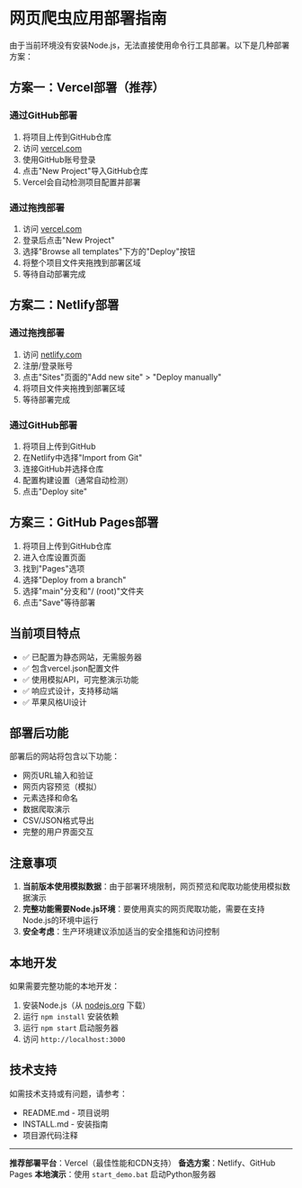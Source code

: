 # 网页爬虫应用部署指南

由于当前环境没有安装Node.js，无法直接使用命令行工具部署。以下是几种部署方案：

## 方案一：Vercel部署（推荐）

### 通过GitHub部署
1. 将项目上传到GitHub仓库
2. 访问 [vercel.com](https://vercel.com)
3. 使用GitHub账号登录
4. 点击"New Project"导入GitHub仓库
5. Vercel会自动检测项目配置并部署

### 通过拖拽部署
1. 访问 [vercel.com](https://vercel.com)
2. 登录后点击"New Project"
3. 选择"Browse all templates"下方的"Deploy"按钮
4. 将整个项目文件夹拖拽到部署区域
5. 等待自动部署完成

## 方案二：Netlify部署

### 通过拖拽部署
1. 访问 [netlify.com](https://netlify.com)
2. 注册/登录账号
3. 点击"Sites"页面的"Add new site" > "Deploy manually"
4. 将项目文件夹拖拽到部署区域
5. 等待部署完成

### 通过GitHub部署
1. 将项目上传到GitHub
2. 在Netlify中选择"Import from Git"
3. 连接GitHub并选择仓库
4. 配置构建设置（通常自动检测）
5. 点击"Deploy site"

## 方案三：GitHub Pages部署

1. 将项目上传到GitHub仓库
2. 进入仓库设置页面
3. 找到"Pages"选项
4. 选择"Deploy from a branch"
5. 选择"main"分支和"/ (root)"文件夹
6. 点击"Save"等待部署

## 当前项目特点

- ✅ 已配置为静态网站，无需服务器
- ✅ 包含vercel.json配置文件
- ✅ 使用模拟API，可完整演示功能
- ✅ 响应式设计，支持移动端
- ✅ 苹果风格UI设计

## 部署后功能

部署后的网站将包含以下功能：
- 网页URL输入和验证
- 网页内容预览（模拟）
- 元素选择和命名
- 数据爬取演示
- CSV/JSON格式导出
- 完整的用户界面交互

## 注意事项

1. **当前版本使用模拟数据**：由于部署环境限制，网页预览和爬取功能使用模拟数据演示
2. **完整功能需要Node.js环境**：要使用真实的网页爬取功能，需要在支持Node.js的环境中运行
3. **安全考虑**：生产环境建议添加适当的安全措施和访问控制

## 本地开发

如果需要完整功能的本地开发：

1. 安装Node.js（从 [nodejs.org](https://nodejs.org) 下载）
2. 运行 `npm install` 安装依赖
3. 运行 `npm start` 启动服务器
4. 访问 `http://localhost:3000`

## 技术支持

如需技术支持或有问题，请参考：
- README.md - 项目说明
- INSTALL.md - 安装指南
- 项目源代码注释

---

**推荐部署平台**：Vercel（最佳性能和CDN支持）
**备选方案**：Netlify、GitHub Pages
**本地演示**：使用 `start_demo.bat` 启动Python服务器